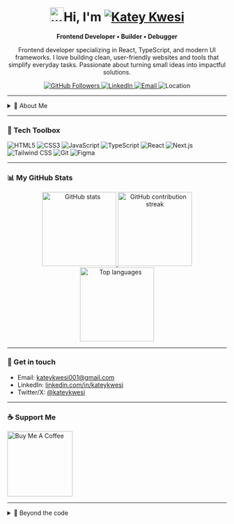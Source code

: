 <!-- ====== HEADER / BANNER ====== -->
<div align="center">
<h1 align="center">
    <img src="https://github.com/blackcater/blackcater/raw/main/images/Hi.gif" height="32" alt="wave"/>Hi, I'm 
  <a href="https://github.com/Kateykwesi" target="_blank">
    <img src="https://img.shields.io/badge/Katey%20Kwesi-ff3068?style=for-the-badge&logoColor=white&labelColor=0d1117" alt="Katey Kwesi"/>
  </a>
</h1>


  <p><strong>Frontend Developer • Builder • Debugger</strong></p>

  <p>
   Frontend developer specializing in React, TypeScript, and modern UI frameworks. I love building clean, user-friendly websites and tools that simplify everyday tasks. Passionate about turning small ideas into impactful solutions.
  </p>

  <!-- Badges (radical theme) -->
  <a href="https://github.com/Kateykwesi?tab=followers">
    <img src="https://img.shields.io/github/followers/Kateykwesi?style=social&label=Follow" alt="GitHub Followers">
  </a>
  <a href="https://www.linkedin.com/in/kateykwesi/">
    <img src="https://img.shields.io/badge/LinkedIn-ff3068?style=flat&logo=linkedin&logoColor=white&labelColor=0d1117" alt="LinkedIn">
  </a>
  <a href="mailto:kateykwesi001@gmail.com">
    <img src="https://img.shields.io/badge/Email-ff3068?style=flat&logo=gmail&logoColor=white&labelColor=0d1117" alt="Email">
  </a>
  <img src="https://img.shields.io/badge/Location-Accra%2C%20Ghana-ff3068?style=flat&labelColor=0d1117" alt="Location">
</div>

---

<details>
  <summary>🚀 About Me</summary>
  <br/>

 I chose software engineering because I believe technology should make life easier and create opportunities.
 I’m inspired by how simple tools can solve everyday problems.

  - 🎯 **Mission:** Build products that improve lives at scale with clean design and clear purpose. 
  - 💡 **I enjoy:** turning messy problems into useful, working features.
  - 🧭 **Current focus:** Frontend engineering (React + TypeScript) while sharpening my foundations. 
  - 🤝 **Open to:** internships, junior frontend roles, and meaningful open-source collaborations.
</details>

---

### 🧰 Tech Toolbox
<div align="left">
<img alt="HTML5" src="https://img.shields.io/badge/HTML5-ff3068?logo=html5&logoColor=white&labelColor=0d1117"> 
<img alt="CSS3" src="https://img.shields.io/badge/CSS3-ff3068?logo=css3&logoColor=white&labelColor=0d1117"> 
<img alt="JavaScript" src="https://img.shields.io/badge/JavaScript-ff3068?logo=javascript&logoColor=white&labelColor=0d1117">
<img alt="TypeScript" src="https://img.shields.io/badge/TypeScript-ff3068?logo=typescript&logoColor=white&labelColor=0d1117">
<img alt="React" src="https://img.shields.io/badge/React-ff3068?logo=react&logoColor=white&labelColor=0d1117">
<img alt="Next.js" src="https://img.shields.io/badge/Next.js-ff3068?logo=nextdotjs&logoColor=white&labelColor=0d1117">
<img alt="Tailwind CSS" src="https://img.shields.io/badge/Tailwind-ff3068?logo=tailwindcss&logoColor=white&labelColor=0d1117">
<img alt="Git" src="https://img.shields.io/badge/Git-ff3068?logo=git&logoColor=white&labelColor=0d1117">
<img alt="Figma" src="https://img.shields.io/badge/Figma-ff3068?logo=figma&logoColor=white&labelColor=0d1117">
</div>

---

### 📊 My GitHub Stats  

<div align="center">

  <!-- Stats card -->
  <a href="https://github.com/Kateykwesi">
    <img
      src="https://github-readme-stats.vercel.app/api?username=Kateykwesi&show_icons=true&count_private=true&title_color=ff3068&text_color=ffffff&icon_color=ff3068&bg_color=0d1117&hide_border=true"
      alt="GitHub stats"
      height="170"
    />
  </a>

  <!-- Streak card (fixed: HTTPS + Demolab) -->
  <a href="https://github.com/Kateykwesi">
    <img
      src="https://streak-stats.demolab.com?user=Kateykwesi&stroke=ffffff&background=0d1117&ring=ff3068&fire=ff3068&currStreakNum=ffffff&currStreakLabel=ff3068&sideNums=ffffff&sideLabels=ffffff&dates=ffffff&hide_border=true"
      alt="GitHub contribution streak"
      height="170"
    />
  </a>

  <!-- Top Languages card -->
  <a href="https://github.com/Kateykwesi">
    <img
      src="https://github-readme-stats.vercel.app/api/top-langs/?username=Kateykwesi&langs_count=6&title_color=ff3068&text_color=ffffff&icon_color=ff3068&bg_color=0d1117&hide_border=true&layout=compact"
      alt="Top languages"
      height="170"
    />
  </a>

</div>


---

### 📮 Get in touch 
- Email: [kateykwesi001@gmail.com](mailto:kateykwesi001@gmail.com)  
- LinkedIn: [linkedin.com/in/kateykwesi](https://www.linkedin.com/in/kateykwesi/)  
- Twitter/X: [@kateykwesi](https://x.com/kateykwesi)  

---

### ☕ Support Me  
<ul style="list-style-type: none; margin: 0; padding: 0;">
  <li style="display: inline-block; margin-right: 0.5rem;">
    <a href="https://buymeacoffee.com/kateykwesi">
      <img src="https://cdn.buymeacoffee.com/buttons/v2/default-yellow.png" width="150" alt="Buy Me A Coffee"/>
    </a>
  </li>
</ul>

---

<details>
  <summary>🌿 Beyond the code</summary>
  <ul>
    <li>📚 Currently reading: The Power of Your Subconscious Mind — Joseph Murphy</li>
    <li>🎧 Focus playlist: Lo-Fi Hip Hop & Afrobeats Mix</li>
    <li>🤸 Hobbies: Gaming • Movie  • Music</li>
  </ul>
</details>
